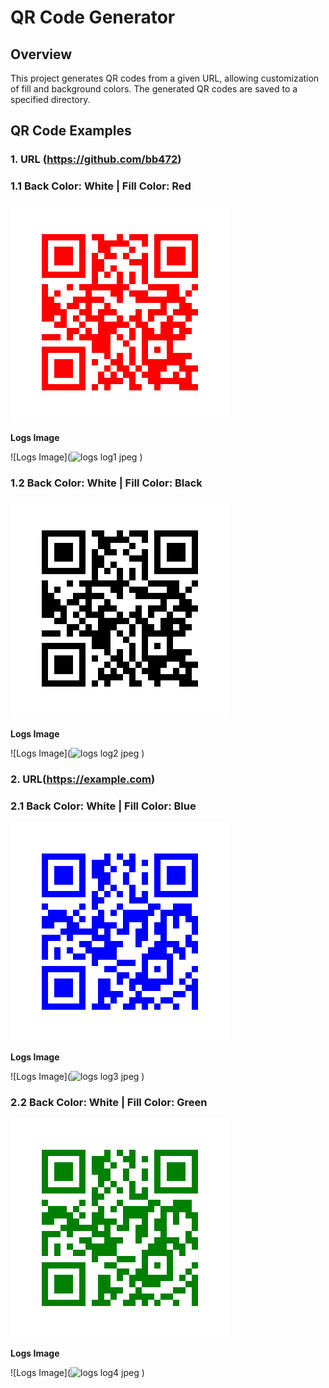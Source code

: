# QR Code Generator

## Overview
This project generates QR codes from a given URL, allowing customization of fill and background colors. The generated QR codes are saved to a specified directory.

## QR Code Examples

### 1. URL (https://github.com/bb472)
### 1.1 Back Color: White | Fill Color: Red  
![Red QR Code](qr_codes/QRCode_20241104143157.png)

**Logs Image**

![Logs Image](![logs log1 jpeg](https://github.com/user-attachments/assets/a855d175-523b-4f2e-9a6f-4688148f104a)
)


### 1.2 Back Color: White | Fill Color: Black  
![Black QR Code](qr_codes/QRCode_20241104143115.png)

**Logs Image**

![Logs Image](![logs log2 jpeg](https://github.com/user-attachments/assets/6b341c33-bc0a-43ba-8e9e-994d07dd6c61)
)



### 2. URL(https://example.com)

### 2.1 Back Color: White | Fill Color: Blue  
![Black QR Code](qr_codes/QRCode_20241104144703.png)

**Logs Image**

![Logs Image](![logs log3 jpeg](https://github.com/user-attachments/assets/8bc179be-2326-4781-8aaf-b4820f79fc84)
)


### 2.2 Back Color: White | Fill Color: Green  
![Black QR Code](qr_codes/QRCode_20241104144330.png)

**Logs Image**

![Logs Image](![logs log4 jpeg](https://github.com/user-attachments/assets/ca0e1d77-f25e-49a9-82d1-aa21c7901751)
)


